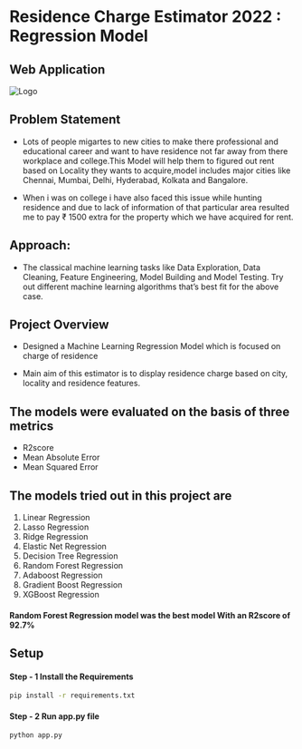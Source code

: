 # Residence Charge Estimator 2022 : Regression Model
## Web Application
![Logo](https://github.com/Sohail00786/Residence-Charge-Estimator-2022-Regression-Model/blob/ce862e93bdb2504bb13577309e4f67ecc26d80fe/Application%20.gif)
## Problem Statement
- Lots of people migartes to new cities to make there professional and educational career and want to have residence not far away from there workplace and college.This Model will help them to figured out rent based on Locality they wants to acquire,model includes major cities like Chennai, Mumbai, Delhi, Hyderabad, Kolkata and Bangalore.

- When i was on college i have also faced this issue while hunting residence and due to lack of information of that particular area resulted me to pay ₹ 1500 extra for the property which we have acquired for rent.


## Approach:

- The classical machine learning tasks like Data Exploration, Data Cleaning, Feature Engineering, Model Building and Model Testing. Try out different machine learning algorithms that’s best fit for the above case.

## Project Overview
- Designed a Machine Learning Regression Model which is focused on charge of residence

- Main aim of this estimator is to display residence charge based on city, locality and residence features.

## The models were evaluated on the basis of three metrics

- R2score 
- Mean Absolute Error
- Mean Squared Error

## The models tried out in this project are

1. Linear Regression
2. Lasso Regression
3. Ridge Regression
4. Elastic Net Regression
5. Decision Tree Regression
6. Random Forest Regression
7. Adaboost Regression
8. Gradient Boost Regression
9. XGBoost Regression

#### Random Forest Regression model was the best model With an R2score of 92.7%


## Setup
#### Step - 1 Install the Requirements
```bash
pip install -r requirements.txt
```

#### Step - 2 Run app.py file
```bash
python app.py
```

